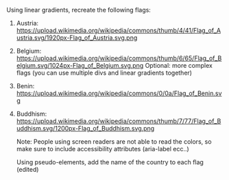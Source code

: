 Using linear gradients, recreate the following flags:

1. Austria: https://upload.wikimedia.org/wikipedia/commons/thumb/4/41/Flag_of_Austria.svg/1920px-Flag_of_Austria.svg.png
2. Belgium: https://upload.wikimedia.org/wikipedia/commons/thumb/6/65/Flag_of_Belgium.svg/1024px-Flag_of_Belgium.svg.png
   Optional: more complex flags (you can use multiple divs and linear gradients together)
3. Benin: https://upload.wikimedia.org/wikipedia/commons/0/0a/Flag_of_Benin.svg
4. Buddhism: https://upload.wikimedia.org/wikipedia/commons/thumb/7/77/Flag_of_Buddhism.svg/1200px-Flag_of_Buddhism.svg.png

   Note: People using screen readers are not able to read the colors, so make sure to include accessibility attributes (aria-label ecc..)

   Using pseudo-elements, add the name of the country to each flag (edited)
